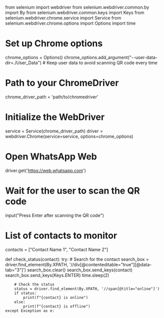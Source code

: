 from selenium import webdriver
from selenium.webdriver.common.by import By
from selenium.webdriver.common.keys import Keys
from selenium.webdriver.chrome.service import Service
from selenium.webdriver.chrome.options import Options
import time

# Set up Chrome options
chrome_options = Options()
chrome_options.add_argument("--user-data-dir=./User_Data")  # Keep user data to avoid scanning QR code every time

# Path to your ChromeDriver
chrome_driver_path = 'path/to/chromedriver'

# Initialize the WebDriver
service = Service(chrome_driver_path)
driver = webdriver.Chrome(service=service, options=chrome_options)

# Open WhatsApp Web
driver.get('https://web.whatsapp.com')

# Wait for the user to scan the QR code
input("Press Enter after scanning the QR code")

# List of contacts to monitor
contacts = ["Contact Name 1", "Contact Name 2"]

def check_status(contact):
    try:
        # Search for the contact
        search_box = driver.find_element(By.XPATH, '//div[@contenteditable="true"][@data-tab="3"]')
        search_box.clear()
        search_box.send_keys(contact)
        search_box.send_keys(Keys.ENTER)
        time.sleep(2)

        # Check the status
        status = driver.find_element(By.XPATH, '//span[@title="online"]')
        if status:
            print(f"{contact} is online")
        else:
            print(f"{contact} is offline")
    except Exception as e:
    
